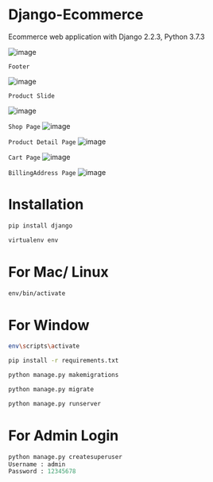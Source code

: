 # Django-Ecommerce

Ecommerce web application with Django 2.2.3, Python 3.7.3

![image](https://github.com/EnniouarMohammed/Django-Ecommerce-WebApp/assets/88623067/1a48c743-75f6-43bb-a146-5dc42f61c011)

`Footer`

![image](https://github.com/EnniouarMohammed/Django-Ecommerce-WebApp/assets/88623067/c0f41adb-0e8c-4519-af89-470d03f64c1e)

`Product Slide`

![image](https://github.com/EnniouarMohammed/Django-Ecommerce-WebApp/assets/88623067/ff837821-58cb-4574-96c8-b880fca45f63)

`Shop Page`
![image](https://github.com/EnniouarMohammed/Django-Ecommerce-WebApp/assets/88623067/ef39dd9e-e5b2-4a3d-8e4b-dddb856d01c3)

`Product Detail Page`
![image](https://github.com/EnniouarMohammed/Django-Ecommerce-WebApp/assets/88623067/4948e34e-e1d2-401c-a3c8-aea91cb1659e)

`Cart Page`
![image](https://github.com/EnniouarMohammed/Django-Ecommerce-WebApp/assets/88623067/ea9e9e02-60ef-4613-a46a-b51d89a58823)

`BillingAddress Page`
![image](https://github.com/EnniouarMohammed/Django-Ecommerce-WebApp/assets/88623067/fd3acfad-b3d4-4047-9df3-4772e9b12c96)


# Installation

```bash
pip install django
```

```bash
virtualenv env
```

# For Mac/ Linux

```bash
env/bin/activate
```

# For Window

```bash
env\scripts\activate
```

```bash
pip install -r requirements.txt
```

```bash
python manage.py makemigrations
```

```bash
python manage.py migrate
```

```bash
python manage.py runserver
```

# For Admin Login

```python
python manage.py createsuperuser
Username : admin
Password : 12345678
```